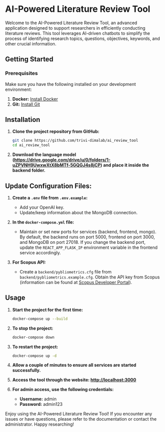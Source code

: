 # AI-Powered Literature Review Tool

Welcome to the AI-Powered Literature Review Tool, an advanced application designed to support researchers in efficiently conducting literature reviews. This tool leverages AI-driven chatbots to simplify the process of identifying research topics, questions, objectives, keywords, and other crucial information.

## Getting Started

### Prerequisites

Make sure you have the following installed on your development environment:

1. **Docker:** [Install Docker](https://docs.docker.com/get-docker/)
2. **Git:** [Install Git](https://git-scm.com/book/en/v2/Getting-Started-Installing-Git)

## Installation

1. **Clone the project repository from GitHub:**

    ```bash
    git clone https://github.com/trivi-dimalab/ai_review_tool
    cd ai_review_tool
    ```

2. **Download the language model (https://drive.google.com/drive/u/0/folders/1-uZPVNH9UwxwXtX8bMTf-5GQGJ4s8jCP) and place it inside the backend folder.**

## Update Configuration Files:

1. **Create a `.env` file from `.env.example`:**

    - Add your OpenAI key.
    - Update/keep information about the MongoDB connection.

2. **In the `docker-compose.yml` file:**

    - Maintain or set new ports for services (backend, frontend, mongo). By default, the backend runs on port 5000, frontend on port 3000, and MongoDB on port 27018. If you change the backend port, update the `REACT_APP_FLASK_IP` environment variable in the frontend service accordingly.

3. **For Scopus API:**

    - Create a `backend/pybliometrics.cfg` file from `backend/pybliometrics.example.cfg`. Obtain the API key from Scopus (information can be found at [Scopus Developer Portal](https://dev.elsevier.com/)).

## Usage

1. **Start the project for the first time:**

    ```bash
    docker-compose up --build
    ```

2. **To stop the project:**

    ```bash
    docker-compose down
    ```

3. **To restart the project:**

    ```bash
    docker-compose up -d
    ```

4. **Allow a couple of minutes to ensure all services are started successfully.**

5. **Access the tool through the website: [http://localhost:3000](http://localhost:3000)**

6. **For admin access, use the following credentials:**

    - **Username:** admin
    - **Password:** admin123

Enjoy using the AI-Powered Literature Review Tool! If you encounter any issues or have questions, please refer to the documentation or contact the administrator. Happy researching!
